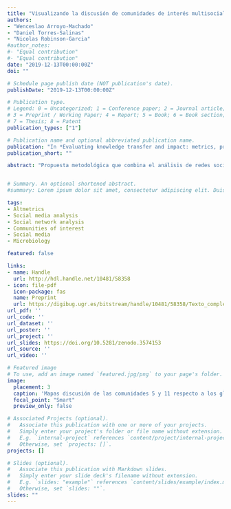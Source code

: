 ```yaml
---
title: "Visualizando la discusión de comunidades de interés multisociales"
authors:
- "Wenceslao Arroyo-Machado"
- "Daniel Torres-Salinas"
- "Nicolas Robinson-Garcia"
#author_notes:
#- "Equal contribution"
#- "Equal contribution"
date: "2019-12-13T00:00:00Z"
doi: ""

# Schedule page publish date (NOT publication's date).
publishDate: "2019-12-13T00:00:00Z"

# Publication type.
# Legend: 0 = Uncategorized; 1 = Conference paper; 2 = Journal article;
# 3 = Preprint / Working Paper; 4 = Report; 5 = Book; 6 = Book section;
# 7 = Thesis; 8 = Patent
publication_types: ["1"]

# Publication name and optional abbreviated publication name.
publication: "In *Evaluating knowledge transfer and impact: metrics, procedures and governance for science and innovation*"
publication_short: ""

abstract: "Propuesta metodológica que combina el análisis de redes sociales y los mapas de términos, aplicándola en un estudio de caso en el que mapeamos la discusión producida en Twitter, noticias e informes de políticas públicas en torno a artículos científicos del campo de la microbiología. El objetivo con ello es analizar la discusión en aquellas comunidades detectadas que están formadas por varios medios sociales, las denominadas comunidades multisociales. Esta metodología ha permitido como resultado detectar que dichas comunidades ponen el foco de atención en una misma temática y que esta se aleja de la general del medio con mayor presencia en las mismas."


# Summary. An optional shortened abstract.
#summary: Lorem ipsum dolor sit amet, consectetur adipiscing elit. Duis posuere tellus ac convallis placerat. Proin tincidunt magna sed ex sollicitudin condimentum.

tags:
- Altmetrics
- Social media analysis
- Social network analysis
- Communities of interest
- Social media
- Microbiology 

featured: false

links:
- name: Handle
  url: http://hdl.handle.net/10481/58358
- icon: file-pdf
  icon-package: fas
  name: Preprint
  url: https://digibug.ugr.es/bitstream/handle/10481/58358/Texto_completo.pdf
url_pdf: ''
url_code: ''
url_dataset: ''
url_poster: ''
url_project: ''
url_slides: https://doi.org/10.5281/zenodo.3574153
url_source: ''
url_video: ''

# Featured image
# To use, add an image named `featured.jpg/png` to your page's folder. 
image:
  placement: 3
  caption: 'Mapas discusión de las comunidades 5 y 11 respecto a los globales de Twitter, noticias e informes de políticas y las menciones que las componen'
  focal_point: "Smart"
  preview_only: false

# Associated Projects (optional).
#   Associate this publication with one or more of your projects.
#   Simply enter your project's folder or file name without extension.
#   E.g. `internal-project` references `content/project/internal-project/index.md`.
#   Otherwise, set `projects: []`.
projects: []

# Slides (optional).
#   Associate this publication with Markdown slides.
#   Simply enter your slide deck's filename without extension.
#   E.g. `slides: "example"` references `content/slides/example/index.md`.
#   Otherwise, set `slides: ""`.
slides: ""
---
```

